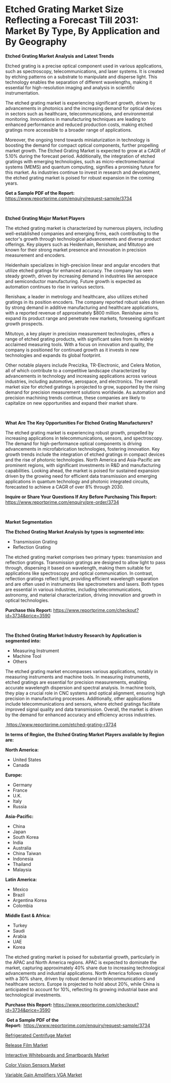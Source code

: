 <p><h1>Etched Grating Market Size Reflecting a Forecast Till 2031: Market By Type, By Application and By Geography</h1></p><p><strong>Etched Grating Market Analysis and Latest Trends</strong></p>
<p><p>Etched grating is a precise optical component used in various applications, such as spectroscopy, telecommunications, and laser systems. It is created by etching patterns on a substrate to manipulate and disperse light. This technology enables the separation of different wavelengths, making it essential for high-resolution imaging and analysis in scientific instrumentation.</p><p>The etched grating market is experiencing significant growth, driven by advancements in photonics and the increasing demand for optical devices in sectors such as healthcare, telecommunications, and environmental monitoring. Innovations in manufacturing techniques are leading to enhanced performance and reduced production costs, making etched gratings more accessible to a broader range of applications.</p><p>Moreover, the ongoing trend towards miniaturization in technology is boosting the demand for compact optical components, further propelling market growth. The Etched Grating Market is expected to grow at a CAGR of 5.10% during the forecast period. Additionally, the integration of etched gratings with emerging technologies, such as micro-electromechanical systems (MEMS) and quantum computing, signifies a promising future for this market. As industries continue to invest in research and development, the etched grating market is poised for robust expansion in the coming years.</p></p>
<p><strong>Get a Sample PDF of the Report:&nbsp;</strong> <a href="https://www.reportprime.com/enquiry/request-sample/3734">https://www.reportprime.com/enquiry/request-sample/3734</a></p>
<p>&nbsp;</p>
<p><strong>Etched Grating Major Market Players</strong></p>
<p><p>The etched grating market is characterized by numerous players, including well-established companies and emerging firms, each contributing to the sector's growth through technological advancements and diverse product offerings. Key players such as Heidenhain, Renishaw, and Mitutoyo are known for their strong market presence and innovation in precision measurement and encoders.</p><p>Heidenhain specializes in high-precision linear and angular encoders that utilize etched gratings for enhanced accuracy. The company has seen steady growth, driven by increasing demand in industries like aerospace and semiconductor manufacturing. Future growth is expected as automation continues to rise in various sectors.</p><p>Renishaw, a leader in metrology and healthcare, also utilizes etched gratings in its position encoders. The company reported robust sales driven by strong demand in additive manufacturing and healthcare applications, with a reported revenue of approximately $800 million. Renishaw aims to expand its product range and penetrate new markets, foreseeing significant growth prospects.</p><p>Mitutoyo, a key player in precision measurement technologies, offers a range of etched grating products, with significant sales from its widely acclaimed measuring tools. With a focus on innovation and quality, the company is positioned for continued growth as it invests in new technologies and expands its global footprint.</p><p>Other notable players include Precizika, TR-Electronic, and Celera Motion, all of which contribute to a competitive landscape characterized by advancements in technology and increasing applications across various industries, including automotive, aerospace, and electronics. The overall market size for etched gratings is projected to grow, supported by the rising demand for precision measurement solutions worldwide. As automation and precision machining trends continue, these companies are likely to capitalize on new opportunities and expand their market share.</p></p>
<p>&nbsp;</p>
<p><strong>What Are The Key Opportunities For Etched Grating Manufacturers?</strong></p>
<p><p>The etched grating market is experiencing robust growth, propelled by increasing applications in telecommunications, sensors, and spectroscopy. The demand for high-performance optical components is driving advancements in microfabrication technologies, fostering innovation. Key growth trends include the integration of etched gratings in compact devices and the rise of photonic technologies. North America and Asia-Pacific are prominent regions, with significant investments in R&D and manufacturing capabilities. Looking ahead, the market is poised for sustained expansion driven by the growing need for efficient data transmission and emerging applications in quantum technology and photonic integrated circuits, forecasted to achieve a CAGR of over 8% through 2030.</p></p>
<p><strong>Inquire or Share Your Questions If Any Before Purchasing This Report:</strong> <a href="https://www.reportprime.com/enquiry/pre-order/3734">https://www.reportprime.com/enquiry/pre-order/3734</a></p>
<p>&nbsp;</p>
<p><strong>Market Segmentation</strong></p>
<p><strong>The Etched Grating Market Analysis by types is segmented into:</strong></p>
<p><ul><li>Transmission Grating</li><li>Reflection Grating</li></ul></p>
<p><p>The etched grating market comprises two primary types: transmission and reflection gratings. Transmission gratings are designed to allow light to pass through, dispersing it based on wavelength, making them suitable for applications like spectroscopy and optical communication. In contrast, reflection gratings reflect light, providing efficient wavelength separation and are often used in instruments like spectrometers and lasers. Both types are essential in various industries, including telecommunications, astronomy, and material characterization, driving innovation and growth in optical technologies.</p></p>
<p><strong>Purchase this Report:&nbsp;</strong><a href="https://www.reportprime.com/checkout?id=3734&price=3590">https://www.reportprime.com/checkout?id=3734&price=3590</a></p>
<p>&nbsp;</p>
<p><strong>The Etched Grating Market Industry Research by Application is segmented into:</strong></p>
<p><ul><li>Measuring Instrument</li><li>Machine Tool</li><li>Others</li></ul></p>
<p><p>The etched grating market encompasses various applications, notably in measuring instruments and machine tools. In measuring instruments, etched gratings are essential for precision measurements, enabling accurate wavelength dispersion and spectral analysis. In machine tools, they play a crucial role in CNC systems and optical alignment, ensuring high precision in manufacturing processes. Additionally, other applications include telecommunications and sensors, where etched gratings facilitate improved signal quality and data transmission. Overall, the market is driven by the demand for enhanced accuracy and efficiency across industries.</p></p>
<p><a href="https://www.reportprime.com/etched-grating-r3734">&nbsp;https://www.reportprime.com/etched-grating-r3734</a></p>
<p><strong>In terms of Region, the Etched Grating Market Players available by Region are:</strong></p>
<p>
    <p> <strong> North America: </strong>
        <ul>
            <li>United States</li>
            <li>Canada</li>
        </ul>
        </p> 
    <p> <strong> Europe: </strong>
        <ul>
            <li>Germany</li>
            <li>France</li>
            <li>U.K.</li>
            <li>Italy</li>
            <li>Russia</li>
        </ul>
        </p> 
    <p> <strong> Asia-Pacific: </strong>
        <ul>
            <li>China</li>
            <li>Japan</li>
            <li>South Korea</li>
            <li>India</li>
            <li>Australia</li>
            <li>China Taiwan</li>
            <li>Indonesia</li>
            <li>Thailand</li>
            <li>Malaysia</li>
        </ul>
        </p> 
    <p> <strong> Latin America: </strong>
        <ul>
            <li>Mexico</li>
            <li>Brazil</li>
            <li>Argentina Korea</li>
            <li>Colombia</li>
        </ul>
        </p> 
    <p> <strong> Middle East & Africa: </strong>
        <ul>
            <li>Turkey</li>
            <li>Saudi</li>
            <li>Arabia</li>
            <li>UAE</li>
            <li>Korea</li>
        </ul>
    </p>
    </p>
<p><p>The etched grating market is poised for substantial growth, particularly in the APAC and North America regions. APAC is expected to dominate the market, capturing approximately 40% share due to increasing technological advancements and industrial applications. North America follows closely with a 30% share, driven by robust demand in telecommunications and healthcare sectors. Europe is projected to hold about 20%, while China is anticipated to account for 10%, reflecting its growing industrial base and technological investments.</p></p>
<p><strong>Purchase this Report: </strong><a href="https://www.reportprime.com/checkout?id=3734&price=3590">https://www.reportprime.com/checkout?id=3734&price=3590</a></p>
<p>&nbsp;<strong>Get a Sample PDF of the Report:&nbsp;&nbsp;</strong><a href="https://www.reportprime.com/enquiry/request-sample/3734">https://www.reportprime.com/enquiry/request-sample/3734</a></p>
<p><strong></strong></p>
<p><p><a href="https://www.linkedin.com/pulse/how-regions-adapting-refrigerated-centrifuge-market-global-pozpe?trackingId=ZMvCYgGmTKaYp1g28R0u9w%3D%3D">Refrigerated Centrifuge Market</a></p><p><a href="https://www.linkedin.com/pulse/global-release-film-market-exploring-share-trends-future-growth-eqrtc?trackingId=Z0nEPhpkTAKKJNFW2SwFxg%3D%3D">Release Film Market</a></p><p><a href="https://issuu.com/reportprime-2/docs/interactive-whiteboards-and-smartbo_147fbbb2fe53ff">Interactive Whiteboards and Smartboards Market</a></p><p><a href="https://github.com/globismark/Market-Research-Report-List-5/blob/main/color-vision-sensors-market.md">Color Vision Sensors Market</a></p><p><a href="https://github.com/NarcisoFerry/Market-Research-Report-List-1/blob/main/variable-gain-amplifiers-vga-market.md">Variable Gain Amplifiers VGA Market</a></p></p>